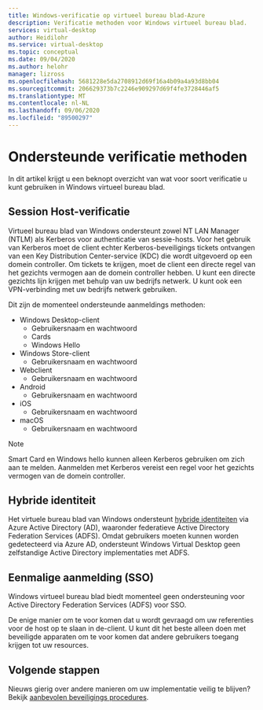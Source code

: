 ```yaml
---
title: Windows-verificatie op virtueel bureau blad-Azure
description: Verificatie methoden voor Windows virtueel bureau blad.
services: virtual-desktop
author: Heidilohr
ms.service: virtual-desktop
ms.topic: conceptual
ms.date: 09/04/2020
ms.author: helohr
manager: lizross
ms.openlocfilehash: 5681228e5da2708912d69f16a4b09a4a93d8bb04
ms.sourcegitcommit: 206629373b7c2246e909297d69f4fe3728446af5
ms.translationtype: MT
ms.contentlocale: nl-NL
ms.lasthandoff: 09/06/2020
ms.locfileid: "89500297"
---
```

# <a name="supported-authentication-methods"></a>Ondersteunde verificatie methoden

In dit artikel krijgt u een beknopt overzicht van wat voor soort verificatie u kunt gebruiken in Windows virtueel bureau blad.

## <a name="session-host-authentication"></a>Session Host-verificatie

Virtueel bureau blad van Windows ondersteunt zowel NT LAN Manager (NTLM) als Kerberos voor authenticatie van sessie-hosts. Voor het gebruik van Kerberos moet de client echter Kerberos-beveiligings tickets ontvangen van een Key Distribution Center-service (KDC) die wordt uitgevoerd op een domein controller. Om tickets te krijgen, moet de client een directe regel van het gezichts vermogen aan de domein controller hebben. U kunt een directe gezichts lijn krijgen met behulp van uw bedrijfs netwerk. U kunt ook een VPN-verbinding met uw bedrijfs netwerk gebruiken.

Dit zijn de momenteel ondersteunde aanmeldings methoden:

- Windows Desktop-client
    - Gebruikersnaam en wachtwoord
    - Cards
    - Windows Hello
- Windows Store-client
    - Gebruikersnaam en wachtwoord
- Webclient
    - Gebruikersnaam en wachtwoord
- Android
    - Gebruikersnaam en wachtwoord
- iOS
    - Gebruikersnaam en wachtwoord
- macOS
    - Gebruikersnaam en wachtwoord

>[!NOTE]
>Smart Card en Windows hello kunnen alleen Kerberos gebruiken om zich aan te melden. Aanmelden met Kerberos vereist een regel voor het gezichts vermogen van de domein controller.

## <a name="hybrid-identity"></a>Hybride identiteit

Het virtuele bureau blad van Windows ondersteunt [hybride identiteiten](../active-directory/hybrid/whatis-hybrid-identity.md) via Azure Active Directory (AD), waaronder federatieve Active Directory Federation Services (ADFS). Omdat gebruikers moeten kunnen worden gedetecteerd via Azure AD, ondersteunt Windows Virtual Desktop geen zelfstandige Active Directory implementaties met ADFS.

## <a name="single-sign-on-sso"></a>Eenmalige aanmelding (SSO)

Windows virtueel bureau blad biedt momenteel geen ondersteuning voor Active Directory Federation Services (ADFS) voor SSO.

De enige manier om te voor komen dat u wordt gevraagd om uw referenties voor de host op te slaan in de-client. U kunt dit het beste alleen doen met beveiligde apparaten om te voor komen dat andere gebruikers toegang krijgen tot uw resources.

## <a name="next-steps"></a>Volgende stappen

Nieuws gierig over andere manieren om uw implementatie veilig te blijven? Bekijk [aanbevolen beveiligings procedures](security-guide.md).
